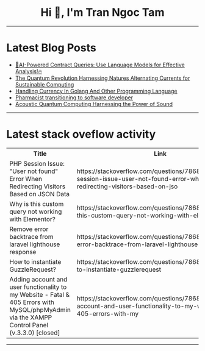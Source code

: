 <h1 align="center">Hi 👋, I'm Tran Ngoc Tam</h1>

---

# Latest Blog Posts 
<!-- BLOG-POST-LIST:START -->
- [🤖AI-Powered Contract Queries: Use Language Models for Effective Analysis!🔥](https://dev.to/llmware/ai-powered-contract-queries-use-language-models-for-effective-analysis-461o)
- [The Quantum Revolution Harnessing Natures Alternating Currents for Sustainable Computing](https://dev.to/eric_dequ/the-quantum-revolution-harnessing-natures-alternating-currents-for-sustainable-computing-59cj)
- [Handling Currency In Golang And Other Programming Language](https://dev.to/tentanganak/handling-currency-in-golang-and-other-programming-language-518h)
- [Pharmacist transitioning to software developer](https://dev.to/vvk_ramees/pharmacist-transitioning-to-software-developer-204m)
- [Acoustic Quantum Computing Harnessing the Power of Sound](https://dev.to/eric_dequ/acoustic-quantum-computing-harnessing-the-power-of-sound-2k3a)
<!-- BLOG-POST-LIST:END -->

---

# Latest stack oveflow activity
<table>
  <tr><th>Title</th><th>Link</th></tr>
  <!-- STACKOVERFLOW:START --><tr><td>PHP Session Issue: &quot;User not found&quot; Error When Redirecting Visitors Based on JSON Data</td><td>https://stackoverflow.com/questions/78684104/php-session-issue-user-not-found-error-when-redirecting-visitors-based-on-jso</td></tr><tr><td>Why is this custom query not working with Elementor?</td><td>https://stackoverflow.com/questions/78684034/why-is-this-custom-query-not-working-with-elementor</td></tr><tr><td>Remove error backtrace from laravel lighthouse response</td><td>https://stackoverflow.com/questions/78683975/remove-error-backtrace-from-laravel-lighthouse-response</td></tr><tr><td>How to instantiate GuzzleRequest?</td><td>https://stackoverflow.com/questions/78683970/how-to-instantiate-guzzlerequest</td></tr><tr><td>Adding account and user functionality to my Website - Fatal &amp; 405 Errors with MySQL/phpMyAdmin via the XAMPP Control Panel &lpar;v.3.3.0&rpar; [closed]</td><td>https://stackoverflow.com/questions/78683900/adding-account-and-user-functionality-to-my-website-fatal-405-errors-with-my</td></tr><!-- STACKOVERFLOW:END -->
</table>

---


